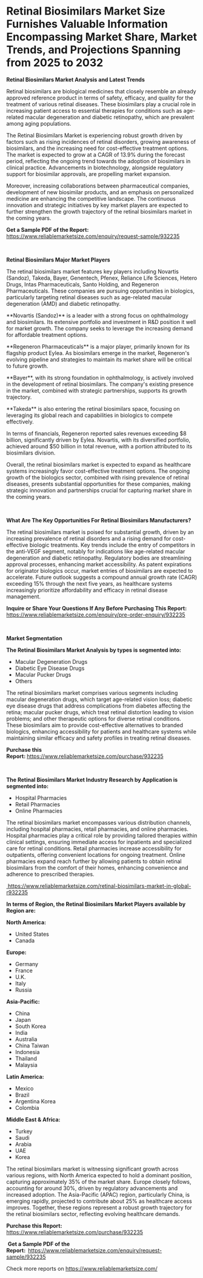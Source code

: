 <p><h1>Retinal Biosimilars Market Size Furnishes Valuable Information Encompassing Market Share, Market Trends, and Projections Spanning from 2025 to 2032</h1></p><p><strong>Retinal Biosimilars Market Analysis and Latest Trends</strong></p>
<p><p>Retinal biosimilars are biological medicines that closely resemble an already approved reference product in terms of safety, efficacy, and quality for the treatment of various retinal diseases. These biosimilars play a crucial role in increasing patient access to essential therapies for conditions such as age-related macular degeneration and diabetic retinopathy, which are prevalent among aging populations.</p><p>The Retinal Biosimilars Market is experiencing robust growth driven by factors such as rising incidences of retinal disorders, growing awareness of biosimilars, and the increasing need for cost-effective treatment options. The market is expected to grow at a CAGR of 13.9% during the forecast period, reflecting the ongoing trend towards the adoption of biosimilars in clinical practice. Advancements in biotechnology, alongside regulatory support for biosimilar approvals, are propelling market expansion.</p><p>Moreover, increasing collaborations between pharmaceutical companies, development of new biosimilar products, and an emphasis on personalized medicine are enhancing the competitive landscape. The continuous innovation and strategic initiatives by key market players are expected to further strengthen the growth trajectory of the retinal biosimilars market in the coming years.</p></p>
<p><strong>Get a Sample PDF of the Report:&nbsp;</strong> <a href="https://www.reliablemarketsize.com/enquiry/request-sample/932235?utm_campaign=3176&utm_medium=2&utm_source=Github&utm_content=ia&utm_term=21032025&utm_id=retinal-biosimilars">https://www.reliablemarketsize.com/enquiry/request-sample/932235</a></p>
<p>&nbsp;</p>
<p><strong>Retinal Biosimilars Major Market Players</strong></p>
<p><p>The retinal biosimilars market features key players including Novartis (Sandoz), Takeda, Bayer, Genentech, Pfenex, Reliance Life Sciences, Hetero Drugs, Intas Pharmaceuticals, Santo Holding, and Regeneron Pharmaceuticals. These companies are pursuing opportunities in biologics, particularly targeting retinal diseases such as age-related macular degeneration (AMD) and diabetic retinopathy.</p><p>**Novartis (Sandoz)** is a leader with a strong focus on ophthalmology and biosimilars. Its extensive portfolio and investment in R&D position it well for market growth. The company seeks to leverage the increasing demand for affordable treatment options.</p><p>**Regeneron Pharmaceuticals** is a major player, primarily known for its flagship product Eylea. As biosimilars emerge in the market, Regeneron's evolving pipeline and strategies to maintain its market share will be critical to future growth.</p><p>**Bayer**, with its strong foundation in ophthalmology, is actively involved in the development of retinal biosimilars. The company's existing presence in the market, combined with strategic partnerships, supports its growth trajectory.</p><p>**Takeda** is also entering the retinal biosimilars space, focusing on leveraging its global reach and capabilities in biologics to compete effectively.</p><p>In terms of financials, Regeneron reported sales revenues exceeding $8 billion, significantly driven by Eylea. Novartis, with its diversified portfolio, achieved around $50 billion in total revenue, with a portion attributed to its biosimilars division.</p><p>Overall, the retinal biosimilars market is expected to expand as healthcare systems increasingly favor cost-effective treatment options. The ongoing growth of the biologics sector, combined with rising prevalence of retinal diseases, presents substantial opportunities for these companies, making strategic innovation and partnerships crucial for capturing market share in the coming years.</p></p>
<p>&nbsp;</p>
<p><strong>What Are The Key Opportunities For Retinal Biosimilars Manufacturers?</strong></p>
<p><p>The retinal biosimilars market is poised for substantial growth, driven by an increasing prevalence of retinal disorders and a rising demand for cost-effective biologic treatments. Key trends include the entry of competitors in the anti-VEGF segment, notably for indications like age-related macular degeneration and diabetic retinopathy. Regulatory bodies are streamlining approval processes, enhancing market accessibility. As patent expirations for originator biologics occur, market entries of biosimilars are expected to accelerate. Future outlook suggests a compound annual growth rate (CAGR) exceeding 15% through the next five years, as healthcare systems increasingly prioritize affordability and efficacy in retinal disease management.</p></p>
<p><strong>Inquire or Share Your Questions If Any Before Purchasing This Report:</strong> <a href="https://www.reliablemarketsize.com/enquiry/pre-order-enquiry/932235?utm_campaign=3176&utm_medium=2&utm_source=Github&utm_content=ia&utm_term=21032025&utm_id=retinal-biosimilars">https://www.reliablemarketsize.com/enquiry/pre-order-enquiry/932235</a></p>
<p>&nbsp;</p>
<p><strong>Market Segmentation</strong></p>
<p><strong>The Retinal Biosimilars Market Analysis by types is segmented into:</strong></p>
<p><ul><li>Macular Degeneration Drugs</li><li>Diabetic Eye Disease Drugs</li><li>Macular Pucker Drugs</li><li>Others</li></ul></p>
<p><p>The retinal biosimilars market comprises various segments including macular degeneration drugs, which target age-related vision loss; diabetic eye disease drugs that address complications from diabetes affecting the retina; macular pucker drugs, which treat retinal distortion leading to vision problems; and other therapeutic options for diverse retinal conditions. These biosimilars aim to provide cost-effective alternatives to branded biologics, enhancing accessibility for patients and healthcare systems while maintaining similar efficacy and safety profiles in treating retinal diseases.</p></p>
<p><strong>Purchase this Report:&nbsp;</strong><a href="https://www.reliablemarketsize.com/purchase/932235?utm_campaign=3176&utm_medium=2&utm_source=Github&utm_content=ia&utm_term=21032025&utm_id=retinal-biosimilars">https://www.reliablemarketsize.com/purchase/932235</a></p>
<p>&nbsp;</p>
<p><strong>The Retinal Biosimilars Market Industry Research by Application is segmented into:</strong></p>
<p><ul><li>Hospital Pharmacies</li><li>Retail Pharmacies</li><li>Online Pharmacies</li></ul></p>
<p><p>The retinal biosimilars market encompasses various distribution channels, including hospital pharmacies, retail pharmacies, and online pharmacies. Hospital pharmacies play a critical role by providing tailored therapies within clinical settings, ensuring immediate access for inpatients and specialized care for retinal conditions. Retail pharmacies increase accessibility for outpatients, offering convenient locations for ongoing treatment. Online pharmacies expand reach further by allowing patients to obtain retinal biosimilars from the comfort of their homes, enhancing convenience and adherence to prescribed therapies.</p></p>
<p><a href="https://www.reliablemarketsize.com/retinal-biosimilars-market-in-global-r932235?utm_campaign=3176&utm_medium=2&utm_source=Github&utm_content=ia&utm_term=21032025&utm_id=retinal-biosimilars">&nbsp;https://www.reliablemarketsize.com/retinal-biosimilars-market-in-global-r932235</a></p>
<p><strong>In terms of Region, the Retinal Biosimilars Market Players available by Region are:</strong></p>
<p>
    <p> <strong> North America: </strong>
        <ul>
            <li>United States</li>
            <li>Canada</li>
        </ul>
        </p> 
    <p> <strong> Europe: </strong>
        <ul>
            <li>Germany</li>
            <li>France</li>
            <li>U.K.</li>
            <li>Italy</li>
            <li>Russia</li>
        </ul>
        </p> 
    <p> <strong> Asia-Pacific: </strong>
        <ul>
            <li>China</li>
            <li>Japan</li>
            <li>South Korea</li>
            <li>India</li>
            <li>Australia</li>
            <li>China Taiwan</li>
            <li>Indonesia</li>
            <li>Thailand</li>
            <li>Malaysia</li>
        </ul>
        </p> 
    <p> <strong> Latin America: </strong>
        <ul>
            <li>Mexico</li>
            <li>Brazil</li>
            <li>Argentina Korea</li>
            <li>Colombia</li>
        </ul>
        </p> 
    <p> <strong> Middle East & Africa: </strong>
        <ul>
            <li>Turkey</li>
            <li>Saudi</li>
            <li>Arabia</li>
            <li>UAE</li>
            <li>Korea</li>
        </ul>
    </p>
    </p>
<p><p>The retinal biosimilars market is witnessing significant growth across various regions, with North America expected to hold a dominant position, capturing approximately 35% of the market share. Europe closely follows, accounting for around 30%, driven by regulatory advancements and increased adoption. The Asia-Pacific (APAC) region, particularly China, is emerging rapidly, projected to contribute about 25% as healthcare access improves. Together, these regions represent a robust growth trajectory for the retinal biosimilars sector, reflecting evolving healthcare demands.</p></p>
<p><strong>Purchase this Report: </strong><a href="https://www.reliablemarketsize.com/purchase/932235?utm_campaign=3176&utm_medium=2&utm_source=Github&utm_content=ia&utm_term=21032025&utm_id=retinal-biosimilars">https://www.reliablemarketsize.com/purchase/932235</a></p>
<p>&nbsp;<strong>Get a Sample PDF of the Report:&nbsp;&nbsp;</strong><a href="https://www.reliablemarketsize.com/enquiry/request-sample/932235?utm_campaign=3176&utm_medium=2&utm_source=Github&utm_content=ia&utm_term=21032025&utm_id=retinal-biosimilars">https://www.reliablemarketsize.com/enquiry/request-sample/932235</a></p>
<p><strong></strong></p>
<p>Check more reports on <a href="https://www.reliablemarketsize.com/?utm_campaign=3176&utm_medium=2&utm_source=Github&utm_content=ia&utm_term=21032025&utm_id=retinal-biosimilars">https://www.reliablemarketsize.com/</a></p>